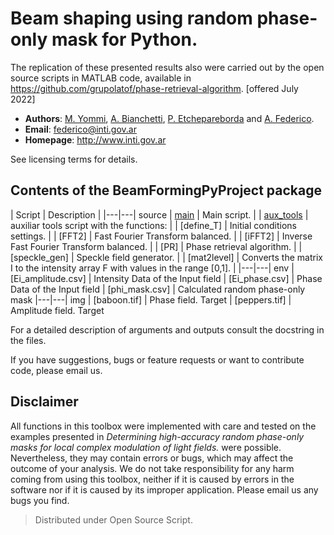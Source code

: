 
# Beam shaping using random phase-only mask for Python.

The replication of these presented results also were carried out by the open source scripts in MATLAB code, available in
https://github.com/grupolatof/phase-retrieval-algorithm. [offered July 2022]


* **Authors**: [M. Yommi](https://github.com/maxiyommi), [A. Bianchetti](https://github.com/abianchetti), [P. Etchepareborda](https://github.com/PablitoE) and [A. Federico](https://github.com/alefederico).
* **Email**: federico@inti.gov.ar
* **Homepage**: http://www.inti.gov.ar

See licensing terms for details.

## Contents of the BeamFormingPyProject package
| Script  | Description |
|---|---| source
|       [main](/source/main.py) | Main script. |
|       [aux_tools](/source/aux_tools.py) | auxiliar tools script with the functions: |
|           [define_T] | Initial conditions settings. |
|           [FFT2]  | Fast Fourier Transform balanced. |
|           [iFFT2] | Inverse Fast Fourier Transform balanced. |
|           [PR] | Phase retrieval algorithm.  |
|           [speckle_gen] |  Speckle field generator. |
|           [mat2level] | Converts the matrix I to the intensity array F with values in the range [0,1]. |
|---|---| env
|       [Ei_amplitude.csv] | Intensity Data of the Input field
|       [Ei_phase.csv] | Phase Data of the Input field
|       [phi_mask.csv] | Calculated random phase-only mask
|---|---| img
|       [baboon.tif] | Phase field. Target
|       [peppers.tif] | Amplitude field. Target


For a detailed description of arguments and outputs consult the docstring in the files.
 
If you have suggestions, bugs or feature requests or want to contribute code, please email us.

## Disclaimer
All functions in this toolbox were implemented with care and tested on the examples presented in *Determining high-accuracy random phase-only masks for local complex modulation of light fields.* were possible. 
Nevertheless, they may contain errors or bugs, which may affect the outcome of your analysis. 
We do not take responsibility for any harm coming from using this toolbox, neither if it is caused by errors in the software nor if it is caused by its improper application. Please email us any bugs you find.

> Distributed under Open Source Script.




